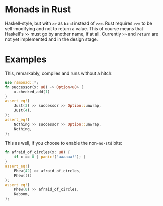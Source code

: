 # Monads in Rust

Haskell-style, but with `>>` as `bind` instead of `>>=`.
Rust requires `>>=` to be self-modifying and not to return a value.
This of course means that Haskell's `>>` must go by another name, if at all.
Currently `>>` and `return` are not yet implemented and in the design stage.

# Examples

This, remarkably, compiles and runs without a hitch:
```rust
use rsmonad::*;
fn successor(x: u8) -> Option<u8> {
    x.checked_add(1)
}
assert_eq!(
    Just(3) >> successor >> Option::unwrap,
    Just(4),
);
assert_eq!(
    Nothing >> successor >> Option::unwrap,
    Nothing,
);
```

This as well, if you choose to enable the non-`no-std` bits:
```rust
fn afraid_of_circles(x: u8) {
    if x == 0 { panic!("aaaaaa!"); }
}
assert_eq!(
    Phew(42) >> afraid_of_circles,
    Phew(())
);
assert_eq!(
    Phew(0) >> afraid_of_circles,
    Kaboom,
);
```
